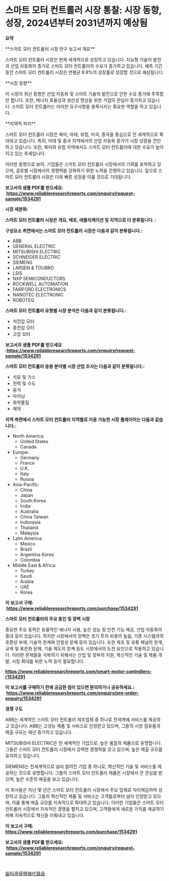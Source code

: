 <p><h1>스마트 모터 컨트롤러 시장 통찰: 시장 동향, 성장, 2024년부터 2031년까지 예상됨</h1></p><p><strong>요약</strong></p>
<p><p>**스마트 모터 컨트롤러 시장 연구 보고서 개요**</p><p>스마트 모터 컨트롤러 시장은 현재 세계적으로 성장하고 있습니다. 지능형 기술의 발전과 산업 자동화의 증가로 스마트 모터 컨트롤러의 수요가 증가하고 있습니다. 예측 기간 동안 스마트 모터 컨트롤러 시장은 연평균 8.9%의 성장률로 성장할 것으로 예상됩니다.</p><p>**시장 동향**</p><p>이 시장의 최신 동향은 산업 자동화 및 스마트 기술의 발전으로 인한 수요 증가에 주목할만 합니다. 또한, 에너지 효율성과 생산성 향상을 위한 기업의 관심이 증가하고 있습니다. 스마트 모터 컨트롤러는 이러한 요구사항을 충족시키는 중요한 역할을 하고 있습니다.</p><p>**지역적 퍼지**</p><p>스마트 모터 컨트롤러 시장은 북미, 아태, 유럽, 미국, 중국을 중심으로 전 세계적으로 확대되고 있습니다. 특히, 아태 및 중국 지역에서의 산업 자동화 증가가 시장 성장을 견인하고 있습니다. 또한, 북미와 유럽 지역에서도 스마트 모터 컨트롤러에 대한 수요가 높아지고 있는 추세입니다.</p><p>이러한 동향으로 보아, 기업들은 스마트 모터 컨트롤러 시장에서의 기회를 포착하고 있으며, 글로벌 시장에서의 경쟁력을 강화하기 위한 노력을 진행하고 있습니다. 앞으로 스마트 모터 컨트롤러 시장은 더욱 빠른 성장을 이룰 것으로 기대됩니다.</p></p>
<p><strong>보고서의 샘플 PDF를 받으세요: &nbsp;<a href="https://www.reliableresearchreports.com/enquiry/request-sample/1534291">https://www.reliableresearchreports.com/enquiry/request-sample/1534291</a></strong></p>
<p><strong>시장 세분화:</strong></p>
<p><strong> 스마트 모터 컨트롤러 시장은 개요, 배포, 애플리케이션 및 지역으로 더 분류됩니다. :</strong></p>
<p><strong>구성요소 측면에서는 스마트 모터 컨트롤러 시장은 다음과 같이 분류됩니다.:</strong></p>
<p><ul><li>ABB</li><li>GENERAL ELECTRIC</li><li>MITSUBISHI ELECTRIC</li><li>SCHNEIDER ELECTRIC</li><li>SIEMENS</li><li>LARSEN & TOUBRO</li><li>LSIS</li><li>NXP SEMICONDUCTORS</li><li>ROCKWELL AUTOMATION</li><li>FAIRFORD ELECTRONICS</li><li>NANOTEC ELECTRONIC</li><li>ROBOTEQ</li></ul></p>
<p><strong> 스마트 모터 컨트롤러 유형별 시장 분석은 다음과 같이 분류됩니다.:</strong></p>
<p><ul><li>저전압 모터</li><li>중전압 모터</li><li>고압 모터</li></ul></p>
<p><strong>보고서의 샘플 PDF를 받으세요 :<a href="https://www.reliableresearchreports.com/enquiry/request-sample/1534291">https://www.reliableresearchreports.com/enquiry/request-sample/1534291</a></strong></p>
<p><strong> 스마트 모터 컨트롤러 응용 분야별 시장 산업 조사는 다음과 같이 분류됩니다.:</strong></p>
<p><ul><li>석유 및 가스</li><li>전력 및 수도</li><li>음식</li><li>마이닝</li><li>화학물질</li><li>제약</li></ul></p>
<p><strong>지역 측면에서 스마트 모터 컨트롤러 지역별로 이용 가능한 시장 플레이어는 다음과 같습니다.:</strong></p>
<p><ul>
    <li>
        North America:
        <ul>
            <li>United States</li>
            <li>Canada</li>
        </ul>
    </li>
    <li>
        Europe:
        <ul>
            <li>Germany</li>
            <li>France</li>
            <li>U.K.</li>
            <li>Italy</li>
            <li>Russia</li>
        </ul>
    </li>
    <li>
        Asia-Pacific:
        <ul>
            <li>China</li>
            <li>Japan</li>
            <li>South Korea</li>
            <li>India</li>
            <li>Australia</li>
            <li>China Taiwan</li>
            <li>Indonesia</li>
            <li>Thailand</li>
            <li>Malaysia</li>
        </ul>
    </li>
    <li>
        Latin America:
        <ul>
            <li>Mexico</li>
            <li>Brazil</li>
            <li>Argentina Korea</li>
            <li>Colombia</li>
        </ul>
    </li>
    <li>
        Middle East & Africa:
        <ul>
            <li>Turkey</li>
            <li>Saudi</li>
            <li>Arabia</li>
            <li>UAE</li>
            <li>Korea</li>
        </ul>
    </li>
    </ul></p>
<p><strong>이 보고서 구매: &nbsp;<a href="https://www.reliableresearchreports.com/purchase/1534291">https://www.reliableresearchreports.com/purchase/1534291</a></strong></p>
<p><strong>스마트 모터 컨트롤러의 주요 동인 및 장벽 시장</strong></p>
<p><p>중요한 주요 동력은 효율적인 에너지 사용, 높은 성능 및 안전 기능 제공, 산업 자동화의 증대 등이 있습니다. 하지만 시장에서의 장벽은 초기 투자 비용의 높음, 기존 시스템과의 호환성 부재, 기술적 한계와 안정성 문제 등이 있습니다. 또한 제조 및 유통 채널의 한계, 규제 및 표준화 문제, 기술 제도의 한계 등도 시장에서의 도전 요인으로 작용하고 있습니다. 이러한 문제들을 극복하기 위해서는 산업 및 정부의 지원, 혁신적인 기술 및 제품 개발, 시장 확대를 위한 노력 등이 필요합니다.</p></p>
<p><strong><a href="https://www.reliableresearchreports.com/smart-motor-controllers-r1534291">https://www.reliableresearchreports.com/smart-motor-controllers-r1534291</a></strong></p>
<p><strong>이 보고서를 구매하기 전에 궁금한 점이 있으면 문의하거나 공유하세요.: &nbsp;<a href="https://www.reliableresearchreports.com/enquiry/pre-order-enquiry/1534291">https://www.reliableresearchreports.com/enquiry/pre-order-enquiry/1534291</a></strong></p>
<p><strong>경쟁 구도</strong></p>
<p><p>ABB는 세계적인 스마트 모터 컨트롤러 제조업체 중 하나로 전세계에 서비스를 제공하고 있습니다. ABB는 고성능 제품 및 서비스로 인정받고 있으며, 그들의 시장 점유율과 매출 규모는 매년 증가하고 있습니다.</p><p>MITSUBISHI ELECTRIC은 전 세계적인 기업으로, 높은 품질의 제품으로 유명합니다. 그들은 스마트 모터 컨트롤러 시장에서 강력한 경쟁력을 갖고 있으며, 높은 매출 규모를 유지하고 있습니다.</p><p>SIEMENS는 전세계적으로 널리 알려진 기업 중 하나로, 혁신적인 기술 및 서비스를 제공하는 것으로 유명합니다. 그들의 스마트 모터 컨트롤러 제품은 시장에서 큰 관심을 받으며, 높은 수준의 매출을 보고 있습니다.</p><p>이 회사들은 지난 몇 년간 스마트 모터 컨트롤러 시장에서 주요 업체로 자리매김하여 성장하고 있습니다. 그들의 혁신적인 제품 및 서비스는 고객들로부터 널리 인정받고 있으며, 이를 통해 매출 규모를 지속적으로 확대하고 있습니다. 이러한 기업들은 스마트 모터 컨트롤러 시장에서 지속적인 경쟁을 펼치고 있으며, 고객들에게 새로운 가치를 제공하기 위해 지속적으로 혁신을 이뤄내고 있습니다.</p></p>
<p><strong>이 보고서 구매: &nbsp; <a href="https://www.reliableresearchreports.com/purchase/1534291">https://www.reliableresearchreports.com/purchase/1534291</a></strong></p>
<p><strong>보고서의 샘플 PDF를 받으세요: &nbsp;<a href="https://www.reliableresearchreports.com/enquiry/request-sample/1534291">https://www.reliableresearchreports.com/enquiry/request-sample/1534291</a></strong><strong></strong></p>
<p>&nbsp;</p>
<p><p><a href="https://github.com/SarahFahey88/Market-Research-Report-List-1/blob/main/332148819540.md">歯科用骨移植代替品</a></p></p>